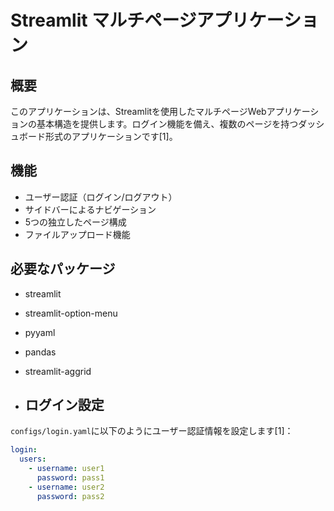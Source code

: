 # Streamlit マルチページアプリケーション

## 概要
このアプリケーションは、Streamlitを使用したマルチページWebアプリケーションの基本構造を提供します。ログイン機能を備え、複数のページを持つダッシュボード形式のアプリケーションです[1]。

## 機能
- ユーザー認証（ログイン/ログアウト）
- サイドバーによるナビゲーション
- 5つの独立したページ構成
- ファイルアップロード機能

## 必要なパッケージ
- streamlit
- streamlit-option-menu
- pyyaml
- pandas
- streamlit-aggrid

- ## ログイン設定
`configs/login.yaml`に以下のようにユーザー認証情報を設定します[1]：

```yaml
login:
  users:
    - username: user1
      password: pass1
    - username: user2
      password: pass2
```
